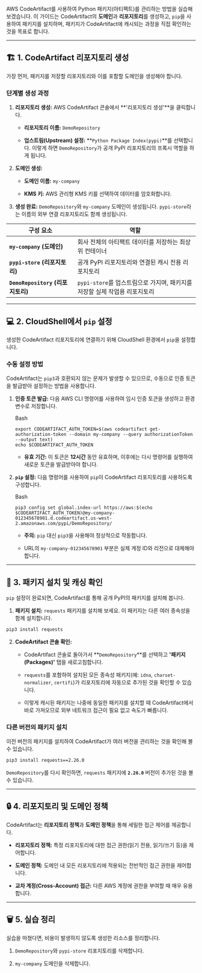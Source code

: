 
AWS CodeArtifact를 사용하여 Python 패키지(아티팩트)를 관리하는 방법을 실습해 보겠습니다. 이 가이드는 CodeArtifact의 **도메인**과 **리포지토리**를 생성하고, `pip`을 사용하여 패키지를 설치하며, 패키지가 CodeArtifact에 캐시되는 과정을 직접 확인하는 것을 목표로 합니다.

---

## 🏗️ 1. CodeArtifact 리포지토리 생성

가장 먼저, 패키지를 저장할 리포지토리와 이를 포함할 도메인을 생성해야 합니다.

### **단계별 생성 과정**

1. **리포지토리 생성:** AWS CodeArtifact 콘솔에서 **'리포지토리 생성'**을 클릭합니다.
    
    - **리포지토리 이름:** `DemoRepository`
        
    - **업스트림(Upstream) 설정:** **`Python Package Index(pypi)`**를 선택합니다. 이렇게 하면 `DemoRepository`가 공개 PyPI 리포지토리의 프록시 역할을 하게 됩니다.
        
2. **도메인 생성:**
    
    - **도메인 이름:** `my-company`
        
    - **KMS 키:** AWS 관리형 KMS 키를 선택하여 데이터를 암호화합니다.
        
3. **생성 완료:** `DemoRepository`와 `my-company` 도메인이 생성됩니다. `pypi-store`라는 이름의 외부 연결 리포지토리도 함께 생성됩니다.
    

|구성 요소|역할|
|---|---|
|**`my-company` (도메인)**|회사 전체의 아티팩트 데이터를 저장하는 최상위 컨테이너|
|**`pypi-store` (리포지토리)**|공개 PyPI 리포지토리와 연결된 캐시 전용 리포지토리|
|**`DemoRepository` (리포지토리)**|`pypi-store`를 업스트림으로 가지며, 패키지를 저장할 실제 작업용 리포지토리|

---

## 💻 2. CloudShell에서 `pip` 설정

생성한 CodeArtifact 리포지토리에 연결하기 위해 CloudShell 환경에서 `pip`을 설정합니다.

### **수동 설정 방법**

CodeArtifact는 `pip3`과 호환되지 않는 문제가 발생할 수 있으므로, 수동으로 인증 토큰을 발급받아 설정하는 방법을 사용합니다.

1. **인증 토큰 발급:** 다음 AWS CLI 명령어를 사용하여 임시 인증 토큰을 생성하고 환경 변수로 저장합니다.
    
    Bash
    
    ```
    export CODEARTIFACT_AUTH_TOKEN=$(aws codeartifact get-authorization-token --domain my-company --query authorizationToken --output text)
    echo $CODEARTIFACT_AUTH_TOKEN
    ```
    
    - **유효 기간:** 이 토큰은 **12시간** 동안 유효하며, 이후에는 다시 명령어를 실행하여 새로운 토큰을 발급받아야 합니다.
        
2. **`pip` 설정:** 다음 명령어를 사용하여 `pip`이 CodeArtifact 리포지토리를 사용하도록 구성합니다.
    
    Bash
    
    ```
    pip3 config set global.index-url https://aws:$(echo $CODEARTIFACT_AUTH_TOKEN)@my-company-012345678901.d.codeartifact.us-west-2.amazonaws.com/pypi/DemoRepository/
    ```
    
    - **주의:** `pip` 대신 `pip3`을 사용해야 정상적으로 작동합니다.
        
    - URL의 `my-company-012345678901` 부분은 실제 계정 ID와 리전으로 대체해야 합니다.
        

---

## 🚀 3. 패키지 설치 및 캐싱 확인

`pip` 설정이 완료되면, CodeArtifact를 통해 공개 PyPI의 패키지를 설치해 봅니다.

1. **패키지 설치:** `requests` 패키지를 설치해 보세요. 이 패키지는 다른 여러 종속성을 함께 설치합니다.
    
    
    
```Bash
pip3 install requests
```
    
2. **CodeArtifact 콘솔 확인:**
    
    - CodeArtifact 콘솔로 돌아가서 **`DemoRepository`**를 선택하고 **'패키지(Packages)'** 탭을 새로고침합니다.
        
    - `requests`를 포함하여 설치된 모든 종속성 패키지(예: `idna`, `charset-normalizer`, `certifi`)가 리포지토리에 자동으로 추가된 것을 확인할 수 있습니다.
        
    - 이렇게 캐시된 패키지는 나중에 동일한 패키지를 설치할 때 CodeArtifact에서 바로 가져오므로 외부 네트워크 접근이 필요 없고 속도가 빠릅니다.
        

### **다른 버전의 패키지 설치**

이전 버전의 패키지를 설치하여 CodeArtifact가 여러 버전을 관리하는 것을 확인해 볼 수 있습니다.

```Bash
pip3 install requests==2.26.0
```

`DemoRepository`를 다시 확인하면, `requests` 패키지에 **`2.26.0`** 버전이 추가된 것을 볼 수 있습니다.

---

## 🔒 4. 리포지토리 및 도메인 정책

CodeArtifact는 **리포지토리 정책**과 **도메인 정책**을 통해 세밀한 접근 제어를 제공합니다.

- **리포지토리 정책:** 특정 리포지토리에 대한 접근 권한(읽기 전용, 읽기/쓰기 등)을 제어합니다.
    
- **도메인 정책:** 도메인 내 모든 리포지토리에 적용되는 전반적인 접근 권한을 제어합니다.
    
- **교차 계정(Cross-Account) 접근:** 다른 AWS 계정에 권한을 부여할 때 매우 유용합니다.
    

---

## 🗑️ 5. 실습 정리

실습을 마쳤다면, 비용이 발생하지 않도록 생성한 리소스를 정리합니다.

1. `DemoRepository`와 `pypi-store` 리포지토리를 삭제합니다.
    
2. `my-company` 도메인을 삭제합니다.